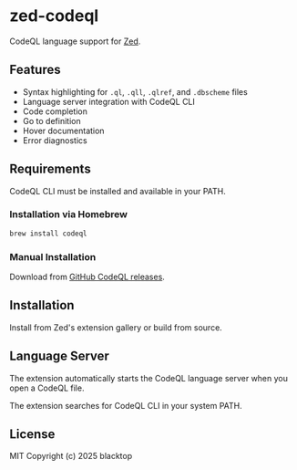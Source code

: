 # zed-codeql

CodeQL language support for [Zed](https://zed.dev).

## Features

- Syntax highlighting for `.ql`, `.qll`, `.qlref`, and `.dbscheme` files
- Language server integration with CodeQL CLI
- Code completion
- Go to definition
- Hover documentation
- Error diagnostics

## Requirements

CodeQL CLI must be installed and available in your PATH.

### Installation via Homebrew
```bash
brew install codeql
```

### Manual Installation
Download from [GitHub CodeQL releases](https://github.com/github/codeql-action/releases).

## Installation

Install from Zed's extension gallery or build from source.

## Language Server

The extension automatically starts the CodeQL language server when you open a CodeQL file.

The extension searches for CodeQL CLI in your system PATH.

## License

MIT Copyright (c) 2025 blacktop
